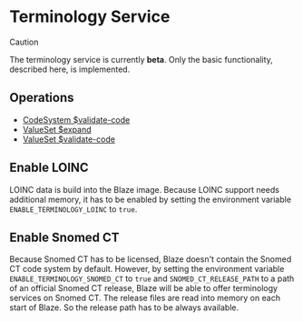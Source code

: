 # Terminology Service

> [!CAUTION]
> The terminology service is currently **beta**. Only the basic functionality, described here, is implemented.

## Operations

* [CodeSystem $validate-code](api/operation-code-system-validate-code.md)
* [ValueSet $expand](api/operation-value-set-expand.md)
* [ValueSet $validate-code](api/operation-value-set-validate-code.md)

## Enable LOINC

LOINC data is build into the Blaze image. Because LOINC support needs additional memory, it has to be enabled by setting the environment variable `ENABLE_TERMINOLOGY_LOINC` to `true`.

## Enable Snomed CT

Because Snomed CT has to be licensed, Blaze doesn't contain the Snomed CT code system by default. However, by setting the environment variable `ENABLE_TERMINOLOGY_SNOMED_CT` to `true` and `SNOMED_CT_RELEASE_PATH` to a path of an official Snomed CT release, Blaze will be able to offer terminology services on Snomed CT. The release files are read into memory on each start of Blaze. So the release path has to be always available.
